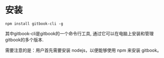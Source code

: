 # 安装

	npm install gitbook-cli -g

其中gitbook-cli是gitbook的一个命令行工具, 通过它可以在电脑上安装和管理gitbook的多个版本.

需要注意的是：用户首先需要安装 nodejs，以便能够使用 npm 来安装 gitbook。

